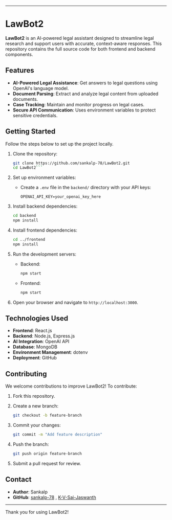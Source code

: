 
---

# LawBot2

**LawBot2** is an AI-powered legal assistant designed to streamline legal research and support users with accurate, context-aware responses. This repository contains the full source code for both frontend and backend components.

## Features

- **AI-Powered Legal Assistance**: Get answers to legal questions using OpenAI's language model.
- **Document Parsing**: Extract and analyze legal content from uploaded documents.
- **Case Tracking**: Maintain and monitor progress on legal cases.
- **Secure API Communication**: Uses environment variables to protect sensitive credentials.

## Getting Started

Follow the steps below to set up the project locally.

1. Clone the repository:
   ```bash
   git clone https://github.com/sankalp-78/LawBot2.git
   cd LawBot2```

2. Set up environment variables:

   * Create a `.env` file in the `backend/` directory with your API keys:

     ```
     OPENAI_API_KEY=your_openai_key_here
     ```

3. Install backend dependencies:

   ```bash
   cd backend
   npm install
   ```

4. Install frontend dependencies:

   ```bash
   cd ../frontend
   npm install
   ```

5. Run the development servers:

   * Backend:

     ```bash
     npm start
     ```
   * Frontend:

     ```bash
     npm start
     ```

6. Open your browser and navigate to `http://localhost:3000`.

## Technologies Used

* **Frontend**: React.js
* **Backend**: Node.js, Express.js
* **AI Integration**: OpenAI API
* **Database**: MongoDB
* **Environment Management**: dotenv
* **Deployment**: GitHub

## Contributing

We welcome contributions to improve LawBot2! To contribute:

1. Fork this repository.
2. Create a new branch:

   ```bash
   git checkout -b feature-branch
   ```
3. Commit your changes:

   ```bash
   git commit -m "Add feature description"
   ```
4. Push the branch:

   ```bash
   git push origin feature-branch
   ```
5. Submit a pull request for review.


## Contact

* **Author**: Sankalp
* **GitHub**: [sankalp-78](https://github.com/sankalp-78) , [K-V-Sai-Jaswanth](https://github.com/K-V-Sai-Jaswanth)

---

Thank you for using LawBot2!


